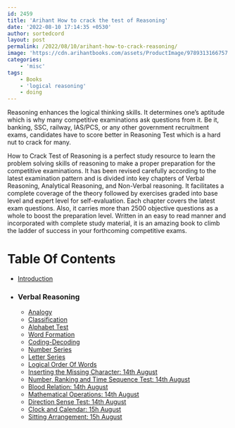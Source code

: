 ```yaml
---
id: 2459
title: 'Arihant How to crack the test of Reasoning'
date: '2022-08-10 17:14:35 +0530'
author: sortedcord
layout: post
permalink: /2022/08/10/arihant-how-to-crack-reasoning/
image: 'https://cdn.arihantbooks.com/assets/ProductImage/9789313166757.jpg'
categories:
    - 'misc'
tags:
    - Books
    - 'logical reasoning'
    - doing
---
```


Reasoning enhances the logical thinking skills. It determines one’s aptitude which is why many competitive examinations ask questions from it. Be it, banking, SSC, railway, IAS/PCS, or any other government recruitment exams, candidates have to score better in Reasoning Test which is a hard nut to crack for many.

How to Crack Test of Reasoning is a perfect study resource to learn the problem solving skills of reasoning to make a proper preparation for the competitive examinations. It has been revised carefully according to the latest examination pattern and is divided into key chapters of Verbal Reasoning, Analytical Reasoning, and Non-Verbal reasoning. It facilitates a complete coverage of the theory followed by exercises graded into base level and expert level for self-evaluation. Each chapter covers the latest exam questions. Also, it carries more than 2500 objective questions as a whole to boost the preparation level. Written in an easy to read manner and incorporated with complete study material, it is an amazing book to climb the ladder of success in your forthcoming competitive exams.

# Table Of Contents

- [Introduction](https://drive.google.com/uc?export=download&id=141yr6VCh4UnNkPVO-gethhwDtYbFvIwO)
- ### Verbal Reasoning
    * [Analogy](https://drive.google.com/uc?export=download&id=146Lia_N6_xsP20lNne0KQtZabPkclLnU)
    * [Classification](https://drive.google.com/uc?export=download&id=17KsmLkZ8TDfbfXle59H9AxsxuektnmFg)
    * [Alphabet Test](https://drive.google.com/uc?export=download&id=17stenX2nbwd0SfvlK8XqxsA2QNvfCxQ2)
    * [Word Formation](https://drive.google.com/uc?export=download&id=17v5MYowZEaTC9kxnAD4mgeTSK7jFOBVb)
    * [Coding-Decoding](https://drive.google.com/uc?export=download&id=18BRB-tAlCieKsfNSJnznnxv15soNW5YJ)
    * [Number Series](https://drive.google.com/uc?export=download&id=18H_gkGy_bx7u1D7R8OThij-ZLDEGtPsl)
    * [Letter Series](https://drive.google.com/uc?export=download&id=18M9M4I_WZzmbPAcbfwXYz1fAjrUu56O8)
    * [Logical Order Of Words](https://drive.google.com/uc?export=download&id=18MJu0584i15xb21HqtbAQg_nEMOLke8-)
    * [Inserting the Missing Character: 14th August](https://drive.google.com/uc?export=download&id=19vEUTHPTX6RooqLN5b4eXFux0tPwdTMO)
    * [Number, Ranking and Time Sequence Test: 14th August](https://drive.google.com/uc?export=download&id=19wMwKCR2UxFFmZ7UHpLD0EIop7h9Rm7X)
    * [Blood Relation: 14th August](https://drive.google.com/uc?export=download&id=19wOSNJ16lsqW1_bQfLQ8CdA3KJEAACbp)
    * [Mathematical Operations: 14th August](https://drive.google.com/file/d/1A1a9tBsW7DkCcXLILyNVWZ7T0NAElvf-/view?usp=sharing)
    * [Direction Sense Test: 14th August](https://drive.google.com/uc?export=download&id=1A2bq5WvRYUxuZs7veybdl4x8-aDPqcfj)
    * [Clock and Calendar: 15h August](https://drive.google.com/uc?export=download&id=1AN2g_tMFeSTGkR2dxQHACe81wTsvMluJ)
    * [Sitting Arrangement: 15h August](https://drive.google.com/uc?export=download&id=1AVuJ1nEFWip_xSX8h84_Y5z2MCkJ9L30)
